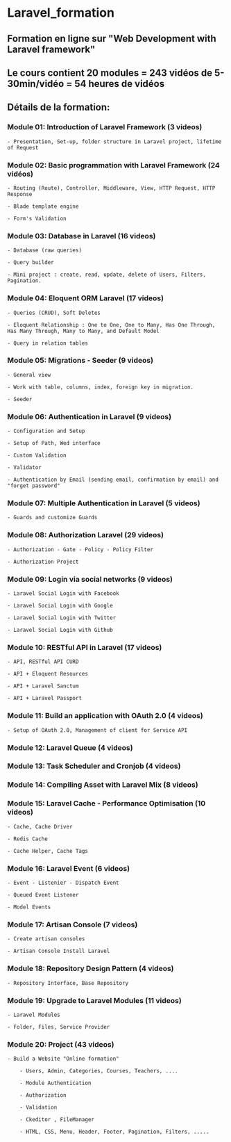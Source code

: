 # Laravel_formation
## Formation en ligne sur "Web Development with Laravel framework" 

## Le cours contient 20 modules = 243 vidéos de 5-30min/vidéo = 54 heures de vidéos

## Détails de la formation:

### Module 01: Introduction of Laravel Framework (3 videos)

    - Presentation, Set-up, folder structure in Laravel project, lifetime of Request
    
### Module 02: Basic programmation with Laravel Framework (24 vidéos)
    
    - Routing (Route), Controller, Middleware, View, HTTP Request, HTTP Response
    
    - Blade template engine
    
    - Form's Validation

### Module 03: Database in Laravel (16 videos)

    - Database (raw queries)
    
    - Query builder
    
    - Mini project : create, read, update, delete of Users, Filters, Pagination.

### Module 04: Eloquent ORM Laravel (17 videos)

    - Queries (CRUD), Soft Deletes
    
    - Eloquent Relationship : One to One, One to Many, Has One Through, Has Many Through, Many to Many, and Default Model
    
    - Query in relation tables

### Module 05: Migrations - Seeder (9 videos)

    - General view
    
    - Work with table, columns, index, foreign key in migration.
    
    - Seeder

### Module 06: Authentication in Laravel (9 videos)

    - Configuration and Setup
    
    - Setup of Path, Wed interface
    
    - Custom Validation
    
    - Validator
    
    - Authentication by Email (sending email, confirmation by email) and "forget password"

### Module 07: Multiple Authentication in Laravel (5 videos)

    - Guards and customize Guards

### Module 08: Authorization Laravel (29 videos)

    - Authorization - Gate - Policy - Policy Filter
    
    - Authorization Project

### Module 09: Login via social networks (9 videos)

    - Laravel Social Login with Facebook
    
    - Laravel Social Login with Google
     
    - Laravel Social Login with Twitter
     
    - Laravel Social Login with Github

### Module 10: RESTful API in Laravel (17 videos)

    - API, RESTful API CURD
    
    - API + Eloquent Resources
    
    - API + Laravel Sanctum
    
    - API + Laravel Passport

### Module 11: Build an application with OAuth 2.0 (4 videos)

    - Setup of OAuth 2.0, Management of client for Service API

### Module 12: Laravel Queue (4 videos)

### Module 13: Task Scheduler and Cronjob (4 videos)

### Module 14: Compiling Asset with Laravel Mix (8 videos)

### Module 15: Laravel Cache - Performance Optimisation (10 videos)

    - Cache, Cache Driver
    
    - Redis Cache
    
    - Cache Helper, Cache Tags

### Module 16: Laravel Event (6 videos)

    - Event - Listenier - Dispatch Event
    
    - Queued Event Listener
    
    - Model Events

### Module 17: Artisan Console (7 videos)

    - Create artisan consoles
    
    - Artisan Console Install Laravel

### Module 18: Repository Design Pattern (4 videos)

    - Repository Interface, Base Repository

### Module 19: Upgrade to Laravel Modules (11 videos)

    - Laravel Modules
    
    - Folder, Files, Service Provider

### Module 20: Project (43 videos)

    - Build a Website "Online formation" 
    
        - Users, Admin, Categories, Courses, Teachers, ....
        
        - Module Authentication
        
        - Authorization
        
        - Validation
        
        - Ckeditor , FileManager
        
        - HTML, CSS, Menu, Header, Footer, Pagination, Filters, .....
